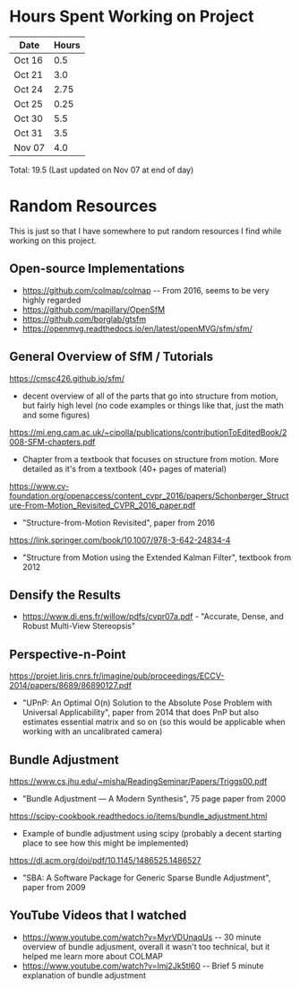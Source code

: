 # Hours Spent Working on Project

| Date   | Hours |
| ------ | ----- |
| Oct 16 | 0.5   |
| Oct 21 | 3.0   |
| Oct 24 | 2.75  |
| Oct 25 | 0.25  |
| Oct 30 | 5.5   |
| Oct 31 | 3.5   |
| Nov 07 | 4.0   | Updated Nov 07 end of day

Total: 19.5 (Last updated on Nov 07 at end of day)


# Random Resources

This is just so that I have somewhere to put random resources I find while working on this project. 


## Open-source Implementations

- https://github.com/colmap/colmap -- From 2016, seems to be very highly regarded
- https://github.com/mapillary/OpenSfM
- https://github.com/borglab/gtsfm
- https://openmvg.readthedocs.io/en/latest/openMVG/sfm/sfm/


## General Overview of SfM / Tutorials

https://cmsc426.github.io/sfm/

- decent overview of all of the parts that go into structure from motion, but fairly high level (no code examples or things like that, just the math and some figures)

https://mi.eng.cam.ac.uk/~cipolla/publications/contributionToEditedBook/2008-SFM-chapters.pdf

- Chapter from a textbook that focuses on structure from motion. More detailed as it's from a textbook (40+ pages of material)

https://www.cv-foundation.org/openaccess/content_cvpr_2016/papers/Schonberger_Structure-From-Motion_Revisited_CVPR_2016_paper.pdf

- "Structure-from-Motion Revisited", paper from 2016

https://link.springer.com/book/10.1007/978-3-642-24834-4

- "Structure from Motion using the Extended Kalman Filter", textbook from 2012


## Densify the Results

- https://www.di.ens.fr/willow/pdfs/cvpr07a.pdf - "Accurate, Dense, and Robust Multi-View Stereopsis"


## Perspective-n-Point

https://projet.liris.cnrs.fr/imagine/pub/proceedings/ECCV-2014/papers/8689/86890127.pdf

- "UPnP: An Optimal O(n) Solution to the Absolute Pose Problem with Universal Applicability", paper from 2014 that does PnP but also estimates essential matrix and so on (so this would be applicable when working with an uncalibrated camera)

## Bundle Adjustment

https://www.cs.jhu.edu/~misha/ReadingSeminar/Papers/Triggs00.pdf

- "Bundle Adjustment — A Modern Synthesis", 75 page paper from 2000

https://scipy-cookbook.readthedocs.io/items/bundle_adjustment.html

- Example of bundle adjustment using scipy (probably a decent starting place to see how this might be implemented)

https://dl.acm.org/doi/pdf/10.1145/1486525.1486527

- "SBA: A Software Package for Generic Sparse Bundle Adjustment", paper from 2009

## YouTube Videos that I watched

- https://www.youtube.com/watch?v=MyrVDUnaqUs -- 30 minute overview of bundle adjusment, overall it wasn't too technical, but it helped me learn more about COLMAP
- https://www.youtube.com/watch?v=lmj2Jk5tl60 -- Brief 5 minute explanation of bundle adjustment
